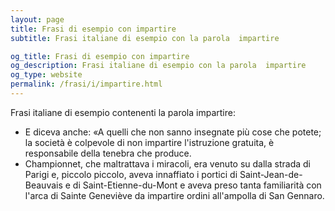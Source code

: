```yaml
---
layout: page
title: Frasi di esempio con impartire 
subtitle: Frasi italiane di esempio con la parola  impartire

og_title: Frasi di esempio con impartire 
og_description: Frasi italiane di esempio con la parola  impartire
og_type: website
permalink: /frasi/i/impartire.html
---
```


Frasi italiane di esempio contenenti la parola impartire:


- E diceva anche: «A quelli che non sanno insegnate più cose che potete; la società è colpevole di non impartire l'istruzione gratuita, è responsabile della tenebra che produce.
- Championnet, che maltrattava i miracoli, era venuto su dalla strada di Parigi e, piccolo piccolo, aveva innaffiato i portici di Saint-Jean-de-Beauvais e di Saint-Etienne-du-Mont e aveva preso tanta familiarità con l'arca di Sainte Geneviève da impartire ordini all'ampolla di San Gennaro.

